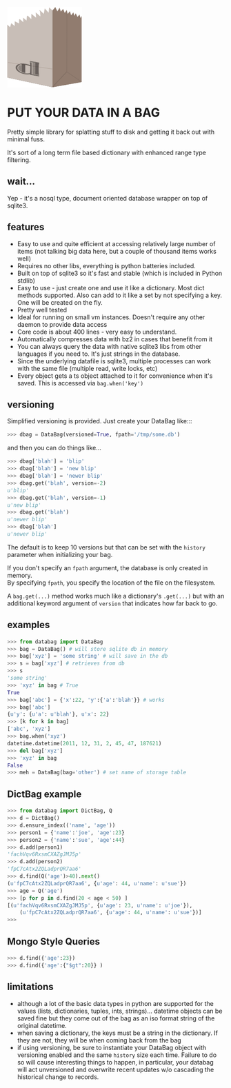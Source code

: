 <img src="https://github.com/nod/databag/raw/master/misc/dbag.png" />

# PUT YOUR DATA IN A BAG

Pretty simple library for splatting stuff to disk and getting it back out
with minimal fuss.

It's sort of a long term file based dictionary with enhanced range type
filtering.

## wait...

Yep - it's a nosql type, document oriented database wrapper on top of sqlite3.

## features

- Easy to use and quite efficient at accessing relatively large number of items
  (not talking big data here, but a couple of thousand items works well)
- Requires no other libs, everything is python batteries included.
- Built on top of sqlite3 so it's fast and stable (which is included in Python
  stdlib)
- Easy to use - just create one and use it like a dictionary. Most dict methods
  supported. Also can add to it like a set by not specifying a key.  One will
  be created on the fly.
- Pretty well tested
- Ideal for running on small vm instances.  Doesn't require any other daemon to
  provide data access
- Core code is about 400 lines - very easy to understand.
- Automatically compresses data with bz2 in cases that benefit from it
- You can always query the data with native sqlite3 libs from other languages
  if you need to.  It's just strings in the database.
- Since the underlying datafile is sqlite3, multiple processes can work with
  the same file (multiple read, write locks, etc)
- Every object gets a ts object attached to it for convenience when it's saved.
  This is accessed via `bag.when('key')`

## versioning

Simplified versioning is provided.  Just create your DataBag like:::

```Python console
>>> dbag = DataBag(versioned=True, fpath='/tmp/some.db')
```

and then you can do things like...

```Python console
>>> dbag['blah'] = 'blip'
>>> dbag['blah'] = 'new blip'
>>> dbag['blah'] = 'newer blip'
>>> dbag.get('blah', version=-2)
u'blip'
>>> dbag.get('blah', version=-1)
u'new blip'
>>> dbag.get('blah')
u'newer blip'
>>> dbag['blah']
u'newer blip'
```

The default is to keep 10 versions but that can be set with the `history`
parameter when initializing your bag.

If you don't specify an `fpath` argument, the database is only created in
memory.  
By specifying `fpath`, you specify the location of the file on the filesystem.

A `bag.get(...)` method works much like a dictionary's `.get(...)` but with an
additional keyword argument of `version` that indicates how far back to go.

## examples

```Python console
>>> from databag import DataBag
>>> bag = DataBag() # will store sqlite db in memory
>>> bag['xyz'] = 'some string' # will save in the db
>>> s = bag['xyz'] # retrieves from db
>>> s
'some string'
>>> 'xyz' in bag # True
True
>>> bag['abc'] = {'x':22, 'y':{'a':'blah'}} # works
>>> bag['abc']
{u'y': {u'a': u'blah'}, u'x': 22}
>>> [k for k in bag]
['abc', 'xyz']
>>> bag.when('xyz')
datetime.datetime(2011, 12, 31, 2, 45, 47, 187621)
>>> del bag['xyz']
>>> 'xyz' in bag
False
>>> meh = DataBag(bag='other') # set name of storage table
```

## DictBag example

```Python console
>>> from databag import DictBag, Q
>>> d = DictBag()
>>> d.ensure_index(('name', 'age'))
>>> person1 = {'name':'joe', 'age':23}
>>> person2 = {'name':'sue', 'age':44}
>>> d.add(person1)
'fachVqv6RxsmCXAZgJMJ5p'
>>> d.add(person2)
'fpC7cAtx2ZQLadprQR7aa6'
>>> d.find(Q('age')>40).next()
(u'fpC7cAtx2ZQLadprQR7aa6', {u'age': 44, u'name': u'sue'})
>>> age = Q('age')
>>> [p for p in d.find(20 < age < 50) ]
[(u'fachVqv6RxsmCXAZgJMJ5p', {u'age': 23, u'name': u'joe'}),
    (u'fpC7cAtx2ZQLadprQR7aa6', {u'age': 44, u'name': u'sue'})]
>>>
```

## Mongo Style Queries

```Python console
>>> d.find({'age':23})
>>> d.find({'age':{"$gt":20}} )
```

## limitations

- although a lot of the basic data types in python are supported for the values
  (lists, dictionaries, tuples, ints, strings)... datetime objects can be saved
  fine but they come out of the bag as an iso format string of the original
  datetime.
- when saving a dictionary, the keys must be a string in the dictionary.  If
  they are not, they will be when coming back from the bag
- if using versioning, be sure to instantiate your DataBag object with
  versioning enabled and the same `history` size each time. Failure to do so
  will cause interesting things to happen, in particular, your databag will act
  unversioned and overwrite recent updates w/o cascading the historical change
  to records.

